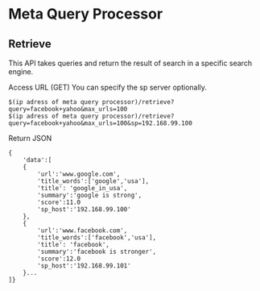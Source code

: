 # Meta Query Processor
## Retrieve
This API takes queries and return the result of search in a specific search engine.  

Access URL (GET)
You can specify the sp server optionally.
```
$(ip adress of meta query processor)/retrieve?query=facebook+yahoo&max_urls=100
$(ip adress of meta query processor)/retrieve?query=facebook+yahoo&max_urls=100&sp=192.168.99.100
```
Return JSON
```
{
    'data':[
    {
        'url':'www.google.com',
        'title_words':['google','usa'],
        'title': 'google_in_usa',
        'summary':'google is strong',
        'score':11.0
        'sp_host':'192.168.99.100'
    },
    {
        'url':'www.facebook.com',
        'title_words':['facebook','usa'],
        'title': 'facebook',
        'summary':'facebook is stronger',
        'score':12.0
        'sp_host':'192.168.99.101'
    }...
]}
```
